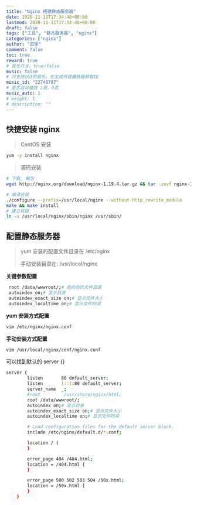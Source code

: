 ```yaml
---
title: "Nginx 搭建静态服务器"
date: 2020-11-11T17:34:48+08:00
lastmod: 2020-11-11T17:34:48+08:00
draft: false
tags: ["工具", "静态服务器", "nginx"]
categories: ["nginx"]
author: "百里"
comment: false
toc: true
reward: true
# 音乐开关，true/false
music: false
# 只支持163的音乐，在生成外链播放器获取ID
music_id: "22748787"
# 是否自动播放 1是，0否
music_auto: 1
# weight: 1
# description: ""
---
```


## 快捷安装 nginx

> CentOS 安装

```sh
yum -y install nginx
```

> 源码安装

```sh
# 下载, 解包
wget http://nginx.org/download/nginx-1.19.4.tar.gz && tar -zxvf nginx-1.19.4.tar.gz && cd nginx-1.19.4

# 编译安装
./configure --prefix=/usr/local/nginx --without-http_rewrite_module
make && make install
# 建立软链
ln -s /usr/local/nginx/sbin/nginx /usr/sbin/
```



## 配置静态服务器

> yum 安装的配置文件目录在 /etc/nginx
>
> 手动安装目录在: /usr/local/nginx



**关键参数配置**

```sh
 root /data/wwwroot/;# 指向你的文件目录
 autoindex on;# 显示目录
 autoindex_exact_size on;# 显示文件大小
 autoindex_localtime on;# 显示文件时间
```

**yum 安装方式配置**

```sh
vim /etc/nginx/nginx.conf
```

**手动安装方式配置**

```sh
vim /usr/local/nginx/conf/nginx.conf
```

可以找到默认的 server {}

```sh
server {
        listen       80 default_server;
        listen       [::]:80 default_server;
        server_name  _;
        #root         /usr/share/nginx/html;
        root /data/wwwroot/;
        autoindex on;# 显示目录
        autoindex_exact_size on;# 显示文件大小
        autoindex_localtime on;# 显示文件时间

        # Load configuration files for the default server block.
        include /etc/nginx/default.d/*.conf;

        location / {
        }

        error_page 404 /404.html;
        location = /404.html {
        }

        error_page 500 502 503 504 /50x.html;
        location = /50x.html {
        }
    }

```

